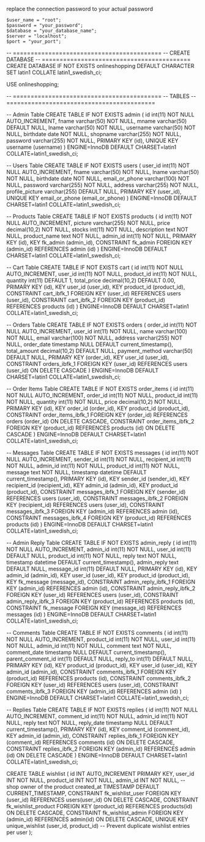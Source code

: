replace the connection password to your actual password 


    $user_name = "root";
    $password = "your_password";  
    $database = "your_database_name";
    $server = "localhost";
    $port = "your_port";

-- ==========================================
-- CREATE DATABASE
-- ==========================================
CREATE DATABASE IF NOT EXISTS onlineshopping 
DEFAULT CHARACTER SET latin1 
COLLATE latin1_swedish_ci;

USE onlineshopping;

-- ==========================================
-- TABLES
-- ==========================================

-- Admin Table
CREATE TABLE IF NOT EXISTS admin (
  id int(11) NOT NULL AUTO_INCREMENT,
  fname varchar(50) NOT NULL,
  mname varchar(50) DEFAULT NULL,
  lname varchar(50) NOT NULL,
  username varchar(50) NOT NULL,
  birthdate date NOT NULL,
  shopname varchar(255) NOT NULL,
  password varchar(255) NOT NULL,
  PRIMARY KEY (id),
  UNIQUE KEY username (username)
) ENGINE=InnoDB DEFAULT CHARSET=latin1 COLLATE=latin1_swedish_ci;

-- Users Table
CREATE TABLE IF NOT EXISTS users (
  user_id int(11) NOT NULL AUTO_INCREMENT,
  fname varchar(50) NOT NULL,
  lname varchar(50) NOT NULL,
  birthdate date NOT NULL,
  email_or_phone varchar(100) NOT NULL,
  password varchar(255) NOT NULL,
  address varchar(255) NOT NULL,
  profile_picture varchar(255) DEFAULT NULL,
  PRIMARY KEY (user_id),
  UNIQUE KEY email_or_phone (email_or_phone)
) ENGINE=InnoDB DEFAULT CHARSET=latin1 COLLATE=latin1_swedish_ci;

-- Products Table
CREATE TABLE IF NOT EXISTS products (
  id int(11) NOT NULL AUTO_INCREMENT,
  picture varchar(255) NOT NULL,
  price decimal(10,2) NOT NULL,
  stocks int(11) NOT NULL,
  description text NOT NULL,
  product_name text NOT NULL,
  admin_id int(11) NOT NULL,
  PRIMARY KEY (id),
  KEY fk_admin (admin_id),
  CONSTRAINT fk_admin FOREIGN KEY (admin_id) REFERENCES admin (id)
) ENGINE=InnoDB DEFAULT CHARSET=latin1 COLLATE=latin1_swedish_ci;

-- Cart Table
CREATE TABLE IF NOT EXISTS cart (
  id int(11) NOT NULL AUTO_INCREMENT,
  user_id int(11) NOT NULL,
  product_id int(11) NOT NULL,
  quantity int(11) DEFAULT 1,
  total_price decimal(10,2) DEFAULT 0.00,
  PRIMARY KEY (id),
  KEY user_id (user_id),
  KEY product_id (product_id),
  CONSTRAINT cart_ibfk_1 FOREIGN KEY (user_id) REFERENCES users (user_id),
  CONSTRAINT cart_ibfk_2 FOREIGN KEY (product_id) REFERENCES products (id)
) ENGINE=InnoDB DEFAULT CHARSET=latin1 COLLATE=latin1_swedish_ci;

-- Orders Table
CREATE TABLE IF NOT EXISTS orders (
  order_id int(11) NOT NULL AUTO_INCREMENT,
  user_id int(11) NOT NULL,
  name varchar(100) NOT NULL,
  email varchar(100) NOT NULL,
  address varchar(255) NOT NULL,
  order_date timestamp NULL DEFAULT current_timestamp(),
  total_amount decimal(10,2) DEFAULT NULL,
  payment_method varchar(50) DEFAULT NULL,
  PRIMARY KEY (order_id),
  KEY user_id (user_id),
  CONSTRAINT orders_ibfk_1 FOREIGN KEY (user_id) REFERENCES users (user_id) ON DELETE CASCADE
) ENGINE=InnoDB DEFAULT CHARSET=latin1 COLLATE=latin1_swedish_ci;

-- Order Items Table
CREATE TABLE IF NOT EXISTS order_items (
  id int(11) NOT NULL AUTO_INCREMENT,
  order_id int(11) NOT NULL,
  product_id int(11) NOT NULL,
  quantity int(11) NOT NULL,
  price decimal(10,2) NOT NULL,
  PRIMARY KEY (id),
  KEY order_id (order_id),
  KEY product_id (product_id),
  CONSTRAINT order_items_ibfk_1 FOREIGN KEY (order_id) REFERENCES orders (order_id) ON DELETE CASCADE,
  CONSTRAINT order_items_ibfk_2 FOREIGN KEY (product_id) REFERENCES products (id) ON DELETE CASCADE
) ENGINE=InnoDB DEFAULT CHARSET=latin1 COLLATE=latin1_swedish_ci;

-- Messages Table
CREATE TABLE IF NOT EXISTS messages (
  id int(11) NOT NULL AUTO_INCREMENT,
  sender_id int(11) NOT NULL,
  recipient_id int(11) NOT NULL,
  admin_id int(11) NOT NULL,
  product_id int(11) NOT NULL,
  message text NOT NULL,
  timestamp datetime DEFAULT current_timestamp(),
  PRIMARY KEY (id),
  KEY sender_id (sender_id),
  KEY recipient_id (recipient_id),
  KEY admin_id (admin_id),
  KEY product_id (product_id),
  CONSTRAINT messages_ibfk_1 FOREIGN KEY (sender_id) REFERENCES users (user_id),
  CONSTRAINT messages_ibfk_2 FOREIGN KEY (recipient_id) REFERENCES users (user_id),
  CONSTRAINT messages_ibfk_3 FOREIGN KEY (admin_id) REFERENCES admin (id),
  CONSTRAINT messages_ibfk_4 FOREIGN KEY (product_id) REFERENCES products (id)
) ENGINE=InnoDB DEFAULT CHARSET=latin1 COLLATE=latin1_swedish_ci;

-- Admin Reply Table
CREATE TABLE IF NOT EXISTS admin_reply (
  id int(11) NOT NULL AUTO_INCREMENT,
  admin_id int(11) NOT NULL,
  user_id int(11) DEFAULT NULL,
  product_id int(11) NOT NULL,
  reply text NOT NULL,
  timestamp datetime DEFAULT current_timestamp(),
  admin_reply text DEFAULT NULL,
  message_id int(11) DEFAULT NULL,
  PRIMARY KEY (id),
  KEY admin_id (admin_id),
  KEY user_id (user_id),
  KEY product_id (product_id),
  KEY fk_message (message_id),
  CONSTRAINT admin_reply_ibfk_1 FOREIGN KEY (admin_id) REFERENCES admin (id),
  CONSTRAINT admin_reply_ibfk_2 FOREIGN KEY (user_id) REFERENCES users (user_id),
  CONSTRAINT admin_reply_ibfk_3 FOREIGN KEY (product_id) REFERENCES products (id),
  CONSTRAINT fk_message FOREIGN KEY (message_id) REFERENCES messages (id)
) ENGINE=InnoDB DEFAULT CHARSET=latin1 COLLATE=latin1_swedish_ci;

-- Comments Table
CREATE TABLE IF NOT EXISTS comments (
  id int(11) NOT NULL AUTO_INCREMENT,
  product_id int(11) NOT NULL,
  user_id int(11) NOT NULL,
  admin_id int(11) NOT NULL,
  comment text NOT NULL,
  comment_date timestamp NULL DEFAULT current_timestamp(),
  parent_comment_id int(11) DEFAULT NULL,
  reply_to int(11) DEFAULT NULL,
  PRIMARY KEY (id),
  KEY product_id (product_id),
  KEY user_id (user_id),
  KEY admin_id (admin_id),
  CONSTRAINT comments_ibfk_1 FOREIGN KEY (product_id) REFERENCES products (id),
  CONSTRAINT comments_ibfk_2 FOREIGN KEY (user_id) REFERENCES users (user_id),
  CONSTRAINT comments_ibfk_3 FOREIGN KEY (admin_id) REFERENCES admin (id)
) ENGINE=InnoDB DEFAULT CHARSET=latin1 COLLATE=latin1_swedish_ci;

-- Replies Table
CREATE TABLE IF NOT EXISTS replies (
  id int(11) NOT NULL AUTO_INCREMENT,
  comment_id int(11) NOT NULL,
  admin_id int(11) NOT NULL,
  reply text NOT NULL,
  reply_date timestamp NULL DEFAULT current_timestamp(),
  PRIMARY KEY (id),
  KEY comment_id (comment_id),
  KEY admin_id (admin_id),
  CONSTRAINT replies_ibfk_1 FOREIGN KEY (comment_id) REFERENCES comments (id) ON DELETE CASCADE,
  CONSTRAINT replies_ibfk_2 FOREIGN KEY (admin_id) REFERENCES admin (id) ON DELETE CASCADE
) ENGINE=InnoDB DEFAULT CHARSET=latin1 COLLATE=latin1_swedish_ci;

CREATE TABLE wishlist (
    id INT AUTO_INCREMENT PRIMARY KEY,
    user_id INT NOT NULL,
    product_id INT NOT NULL,
    admin_id INT NOT NULL, -- shop owner of the product
    created_at TIMESTAMP DEFAULT CURRENT_TIMESTAMP,
    CONSTRAINT fk_wishlist_user FOREIGN KEY (user_id) REFERENCES users(user_id) ON DELETE CASCADE,
    CONSTRAINT fk_wishlist_product FOREIGN KEY (product_id) REFERENCES products(id) ON DELETE CASCADE,
    CONSTRAINT fk_wishlist_admin FOREIGN KEY (admin_id) REFERENCES admin(id) ON DELETE CASCADE,
    UNIQUE KEY unique_wishlist (user_id, product_id) -- Prevent duplicate wishlist entries per user
);

